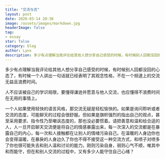 ```yaml
---
title: "交流与否"
layout: post
date: 2020-03-14 20:38
image: /assets/images/markdown.jpg
headerImage: false
tag:
- essay
star: false
category: blog
author: Lynx
description: 多少有点理解当我评论给其他人想分享自己感受的时候，有时候别人回都没回的心态了，有时候一个人讲出一句话就已经表明了其观念性格，不在一个频道上的交流无益且浪费时间。
---
```




多少有点理解当我评论给其他人想分享自己感受的时候，有时候别人回都没回的心态了，有时候一个人讲出一句话就已经表明了其观念性格，不在一个频道上的交流无益且浪费时间。

人不应该被自己的学识局限，要懂得谦逊并愿意与他人交流，也应懂得不浪费时间在无用的事情上。 

一个人如果使用轻快的语言风格，那交流无疑是轻松愉快的。如果是询问聆听或者交流的态度，可能聊天的过程会很舒服。但如果是旗帜强烈的指出自己的观点，甚至采用要求、指令性乃至嘲讽态度的，那也没必要惯着。请把善意和温和给合适的人，人一旦开启聊天交流便是将自己的情感暴露出来，每一次深入的交流都是在暴露自己的内心，每一次和人接触都在让别人的情绪污染自己。在温暖的人身边你也会变得温暖，在暴戾的人身边久了你也不得不接受这一种交流方式，和喷子对喷多了你也很可能失去和别人温和讨论的能力。刚则污染自身，弱则心气不顺，唯其中和而能守，但在和别人交流的过程中，又有多少人能守住自己心绪？